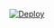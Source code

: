 [![Deploy](https://www.herokucdn.com/deploy/button.png)](https://dashboard.heroku.com/new?template=https://github.com/xo118/xry5-1.git)
